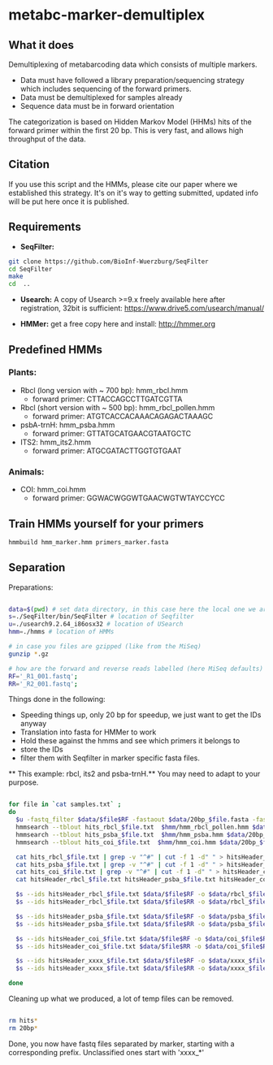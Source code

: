 # metabc-marker-demultiplex

## What it does

Demultiplexing of metabarcoding data which consists of multiple markers.
* Data must have followed a library preparation/sequencing strategy which includes sequencing of the forward primers.
* Data must be demultiplexed for samples already
* Sequence data must be in forward orientation

The categorization is based on Hidden Markov Model (HHMs) hits of the forward primer within the first 20 bp. This is very fast, and allows high throughput of the data.

## Citation

If you use this script and the HMMs, please cite our paper where we established this strategy. It's on it's way to getting submitted, updated info will be put here once it is published.

## Requirements

* **SeqFilter:**

```sh
git clone https://github.com/BioInf-Wuerzburg/SeqFilter
cd SeqFilter
make
cd  ..

```
* **Usearch:** A copy of Usearch >=9.x freely available here after registration, 32bit is sufficient: https://www.drive5.com/usearch/manual/

* **HMMer:** get a free copy here and install: http://hmmer.org

## Predefined HMMs

### Plants:

* Rbcl (long version with ~ 700 bp): hmm_rbcl.hmm
  * forward primer: CTTACCAGCCTTGATCGTTA
* Rbcl (short version with ~ 500 bp): hmm_rbcl_pollen.hmm
  * forward primer: ATGTCACCACAAACAGAGACTAAAGC
* psbA-trnH: hmm_psba.hmm
  * forward primer: GTTATGCATGAACGTAATGCTC
* ITS2: hmm_its2.hmm
  * forward primer: ATGCGATACTTGGTGTGAAT

### Animals:

* COI: hmm_coi.hmm
   * forward primer: GGWACWGGWTGAACWGTWTAYCCYCC

## Train HMMs yourself for your primers

```sh
hmmbuild hmm_marker.hmm primers_marker.fasta

```

## Separation

Preparations:

```sh

data=$(pwd) # set data directory, in this case here the local one we are in:
s=./SeqFilter/bin/SeqFilter # location of Seqfilter
u=./usearch9.2.64_i86osx32 # location of USearch
hmm=./hmms # location of HMMs

# in case you files are gzipped (like from the MiSeq)
gunzip *.gz

# how are the forward and reverse reads labelled (here MiSeq defaults)
RF='_R1_001.fastq';
RR='_R2_001.fastq';
```

Things done in the following:
* Speeding things up, only 20 bp for speedup, we just want to get the IDs anyway
* Translation into fasta for HMMer to work
* Hold these against the hmms and see which primers it belongs to
* store the IDs
* filter them with Seqfilter in marker specific fasta files.

** This example: rbcl, its2 and psba-trnH.**
You may need to adapt to your purpose.

```sh

for file in `cat samples.txt` ;
do
  $u -fastq_filter $data/$file$RF -fastaout $data/20bp_$file.fasta -fastq_trunclen 20
  hmmsearch --tblout hits_rbcl_$file.txt  $hmm/hmm_rbcl_pollen.hmm $data/20bp_$file.fasta
  hmmsearch --tblout hits_psba_$file.txt  $hmm/hmm_psba.hmm $data/20bp_$file.fasta
  hmmsearch --tblout hits_coi_$file.txt  $hmm/hmm_coi.hmm $data/20bp_$file.fasta

  cat hits_rbcl_$file.txt | grep -v "^#" | cut -f 1 -d" " > hitsHeader_rbcl_$file.txt
  cat hits_psba_$file.txt | grep -v "^#" | cut -f 1 -d" " > hitsHeader_psba_$file.txt
  cat hits_coi_$file.txt | grep -v "^#" | cut -f 1 -d" " > hitsHeader_coi_$file.txt
  cat hitsHeader_rbcl_$file.txt hitsHeader_psba_$file.txt hitsHeader_coi_$file.txt  > hitsHeader_xxxx_$file.txt

  $s --ids hitsHeader_rbcl_$file.txt $data/$file$RF -o $data/rbcl_$file$RF
  $s --ids hitsHeader_rbcl_$file.txt $data/$file$RR -o $data/rbcl_$file$RR

  $s --ids hitsHeader_psba_$file.txt $data/$file$RF -o $data/psba_$file$RF
  $s --ids hitsHeader_psba_$file.txt $data/$file$RR -o $data/psba_$file$RR

  $s --ids hitsHeader_coi_$file.txt $data/$file$RF -o $data/coi_$file$RF
  $s --ids hitsHeader_coi_$file.txt $data/$file$RR -o $data/coi_$file$RR

  $s --ids hitsHeader_xxxx_$file.txt $data/$file$RF -o $data/xxxx_$file$RF --ids-exclude
  $s --ids hitsHeader_xxxx_$file.txt $data/$file$RR -o $data/xxxx_$file$RR --ids-exclude

done
```

Cleaning up what we produced, a lot of temp files can be removed.

```sh

rm hits*
rm 20bp*

```

Done, you now have fastq files separated by marker, starting with a corresponding prefix. Unclassified ones start with 'xxxx_*'
